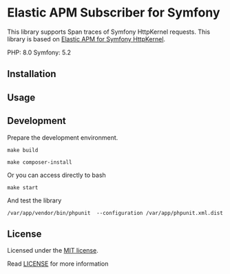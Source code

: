 # Elastic APM Subscriber for Symfony

This library supports Span traces of Symfony HttpKernel requests.
This library is based on [Elastic APM for Symfony HttpKernel](https://github.com/PcComponentes/apm-symfony-http-kernel).

PHP: 8.0
Symfony: 5.2

## Installation

## Usage

## Development

Prepare the development environment. 

```shell script
make build
```

```shell script
make composer-install
```

Or you can access directly to bash

```shell script
make start
```

And test the library

```shell script
/var/app/vendor/bin/phpunit  --configuration /var/app/phpunit.xml.dist 
```

## License

Licensed under the [MIT license](http://opensource.org/licenses/MIT).

Read [LICENSE](LICENSE) for more information